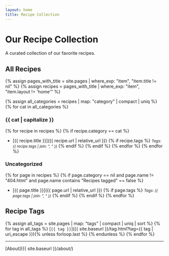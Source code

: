 ```yaml
---
layout: home
title: Recipe Collection
---
```


# Our Recipe Collection

A curated collection of our favorite recipes.

## All Recipes

{% assign pages_with_title = site.pages | where_exp: "item", "item.title != nil" %}
{% assign recipes = pages_with_title | where_exp: "item", "item.layout != 'home'" %}

{% assign all_categories = recipes | map: "category" | compact | uniq %}
{% for cat in all_categories %}
### {{ cat | capitalize }}
{% for recipe in recipes %}
{% if recipe.category == cat %}
- [{{ recipe.title }}]({{ recipe.url | relative_url }})
  {% if recipe.tags %}
  <small><em>Tags: {{ recipe.tags | join: ", " }}</em></small>
  {% endif %}
{% endif %}
{% endfor %}
{% endfor %}

### Uncategorized
{% for page in recipes %}
{% if page.category == nil and page.name != "404.html" and page.name contains "Recipes tagged" == false %}
- [{{ page.title }}]({{ page.url | relative_url }})
  {% if page.tags %}
  <small><em>Tags: {{ page.tags | join: ", " }}</em></small>
  {% endif %}
{% endif %}
{% endfor %}

## Recipe Tags

{% assign all_tags = site.pages | map: "tags" | compact | uniq | sort %}
{% for tag in all_tags %}
[<code>{{ tag }}</code>]({{ site.baseurl }}/tag.html?tag={{ tag | uri_escape }}){% unless forloop.last %} {% endunless %}
{% endfor %}

---

[About]({{ site.baseurl }}/about/)
